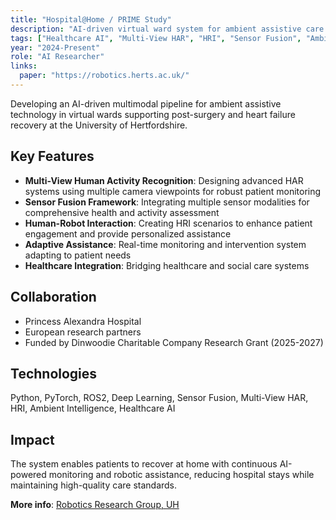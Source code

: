 ```yaml
---
title: "Hospital@Home / PRIME Study"
description: "AI-driven virtual ward system for ambient assistive care with multimodal patient monitoring"
tags: ["Healthcare AI", "Multi-View HAR", "HRI", "Sensor Fusion", "Ambient Intelligence", "Deep Learning"]
year: "2024-Present"
role: "AI Researcher"
links:
  paper: "https://robotics.herts.ac.uk/"
---
```


Developing an AI-driven multimodal pipeline for ambient assistive technology in virtual wards supporting post-surgery and heart failure recovery at the University of Hertfordshire.

## Key Features

- **Multi-View Human Activity Recognition**: Designing advanced HAR systems using multiple camera viewpoints for robust patient monitoring
- **Sensor Fusion Framework**: Integrating multiple sensor modalities for comprehensive health and activity assessment
- **Human-Robot Interaction**: Creating HRI scenarios to enhance patient engagement and provide personalized assistance
- **Adaptive Assistance**: Real-time monitoring and intervention system adapting to patient needs
- **Healthcare Integration**: Bridging healthcare and social care systems

## Collaboration

- Princess Alexandra Hospital
- European research partners
- Funded by Dinwoodie Charitable Company Research Grant (2025-2027)

## Technologies

Python, PyTorch, ROS2, Deep Learning, Sensor Fusion, Multi-View HAR, HRI, Ambient Intelligence, Healthcare AI

## Impact

The system enables patients to recover at home with continuous AI-powered monitoring and robotic assistance, reducing hospital stays while maintaining high-quality care standards.

**More info**: [Robotics Research Group, UH](https://robotics.herts.ac.uk/)

